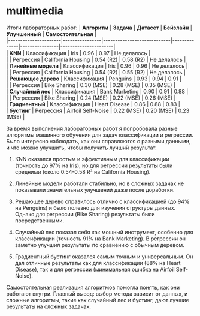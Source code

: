 # multimedia
Итоги лабораторных работ:
| **Алгоритм**        | **Задача**     | **Датасет**                | **Бейзлайн** | **Улучшенный** | **Самостоятельная** |  
|----------------------|----------------|----------------------------|--------------|----------------|----------------------|  
| **KNN**             | Классификация | Iris                      | 0.96         | 0.97           | Не делалось          |  
|                     | Регрессия     | California Housing        | 0.54 (R2)    | 0.58 (R2)      | Не делалось          |  
| **Линейные модели**  | Классификация | Iris                      | 0.96         | 0.96           | Не делалось          |  
|                     | Регрессия     | California Housing        | 0.54 (R2)    | 0.55 (R2)      | Не делалось          |  
| **Решающее дерево**  | Классификация | Penguins                  | 0.93         | 0.94           | 0.91                 |  
|                     | Регрессия     | Bike Sharing              | 0.30 (MSE)   | 0.28 (MSE)     | 0.35 (MSE)           |  
| **Случайный лес**    | Классификация | Bank Marketing            | 0.90         | 0.91           | 0.88                 |  
|                     | Регрессия     | Bike Sharing              | 0.24 (MSE)   | 0.22 (MSE)     | 0.26 (MSE)           |  
| **Градиентный**      | Классификация | Heart Disease             | 0.86         | 0.88           | 0.83                 |  
| **бустинг**          | Регрессия     | Airfoil Self-Noise        | 0.22 (MSE)   | 0.20 (MSE)     | 0.23 (MSE)           |  


За время выполнения лабораторных работ я попробовала разные алгоритмы машинного обучения для задач классификации и регрессии. Было интересно наблюдать, как они справляются с разными данными, и что можно улучшить, чтобы получить лучший результат.

1. KNN оказался простым и эффективным для классификации (точность до 97% на Iris), но для регрессии результаты были средними (около 0.54-0.58 R² на California Housing).

2. Линейные модели работали стабильно, но в сложных задачах не показывали значительных улучшений даже после доработки.

3. Решающее дерево справилось отлично с классификацией (до 94% на Penguins) и было полезно для изучения структуры данных. Однако для регрессии (Bike Sharing) результаты были посредственными.

4. Случайный лес показал себя как мощный инструмент, особенно для классификации (точность 91% на Bank Marketing). В регрессии он заметно улучшил результаты по сравнению с обычным деревом.

5. Градиентный бустинг оказался самым точным и универсальным. Он дал отличные результаты как для классификации (88% на Heart Disease), так и для регрессии (минимальная ошибка на Airfoil Self-Noise).

Самостоятельная реализация алгоритмов помогла понять, как они работают внутри. Главный вывод: выбор метода зависит от данных, и сложные алгоритмы, такие как случайный лес и бустинг, дают лучшие результаты на сложных задачах.
